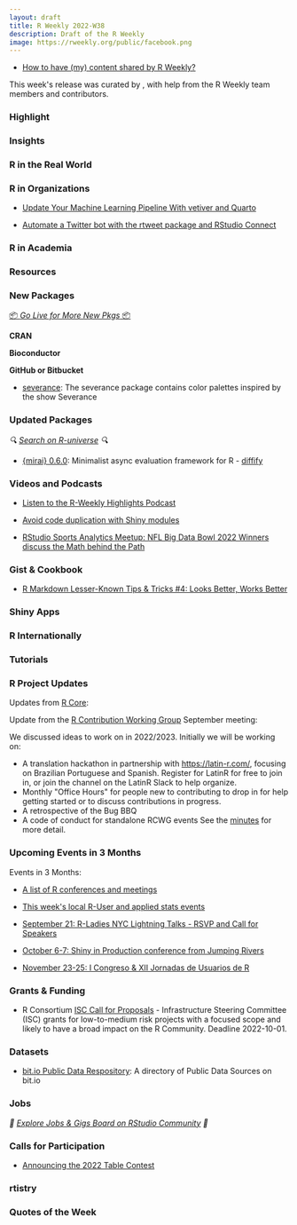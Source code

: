 ```yaml
---
layout: draft
title: R Weekly 2022-W38
description: Draft of the R Weekly
image: https://rweekly.org/public/facebook.png
---
```


+ [How to have (my) content shared by R Weekly?](https://github.com/rweekly/rweekly.org#how-to-have-my-content-shared-by-r-weekly)

This week's release was curated by [](), with help from the R Weekly team members and contributors.

### Highlight



### Insights



### R in the Real World

### R in Organizations

+ [Update Your Machine Learning Pipeline With vetiver and Quarto](https://www.rstudio.com/blog/update-your-machine-learning-pipeline-with-vetiver-and-quarto/)

+ [Automate a Twitter bot with the rtweet package and RStudio Connect](https://rviews.rstudio.com/2022/09/13/automate-a-twitter-bot-with-rtweet-and-rstudio-connect/)

### R in Academia



### Resources



### New Packages

<p class="added-hostname"><a href="https://rweekly.org/live" target="_blank" class="externalLink">📦 <i>Go Live for More New Pkgs</i> 📦</a></p>

**CRAN**

**Bioconductor**

**GitHub or Bitbucket**

+ [severance](https://github.com/ivelasq/severance): The severance package contains color palettes inspired by the show Severance

### Updated Packages

<i>🔍 [Search on R-universe](https://r-universe.dev/search/) 🔍</i>

+ [{mirai} 0.6.0](https://cran.r-project.org/package=mirai): Minimalist async evaluation framework for R - [diffify](https://diffify.com/R/mirai)

### Videos and Podcasts

+ [Listen to the R-Weekly Highlights Podcast](https://rweekly.fireside.fm/)

+ [Avoid code duplication with Shiny modules](https://youtu.be/1sCQEpJzv1U)

+ [RStudio Sports Analytics Meetup: NFL Big Data Bowl 2022 Winners discuss the Math behind the Path](https://www.youtube.com/watch?v=1sPSvt3wmxs)

### Gist & Cookbook

+ [R Markdown Lesser-Known Tips & Tricks #4: Looks Better, Works Better](https://www.rstudio.com/blog/r-markdown-tips-tricks-4-looks-better-works-better/)

### Shiny Apps



### R Internationally



### Tutorials



<!--<div class="post-more-begin></div><div class="post-more-end"></div>-->

### R Project Updates

Updates from [R Core](http://developer.r-project.org/blosxom.cgi/R-devel/NEWS):

Update from the [R Contribution Working Group](https://contributor.r-project.org/working-group) September meeting:

We discussed ideas to work on in 2022/2023. Initially we will be working on:
 - A translation hackathon in partnership with https://latin-r.com/, focusing on Brazilian Portuguese and Spanish. Register for LatinR for free to join in, or join the channel on the LatinR Slack to help organize.
 - Monthly "Office Hours" for people new to contributing to drop in for help getting started or to discuss contributions in progress.
 - A retrospective of the Bug BBQ
 - A code of conduct for standalone RCWG events
See the [minutes](https://github.com/r-devel/rcontribution/blob/main/team_minutes/2022-09-16.md) for more detail. 

### Upcoming Events in 3 Months

Events in 3 Months:

+ [A list of R conferences and meetings](https://jumpingrivers.github.io/meetingsR/events.html)

+ [This week's local R-User and applied stats events](https://community.rstudio.com/c/irl)

+ [September 21: R-Ladies NYC Lightning Talks - RSVP and Call for Speakers](https://www.meetup.com/rladies-newyork/events/287520144/)

+ [October 6-7: Shiny in Production conference from Jumping Rivers](https://shiny-in-production.jumpingrivers.com/)

+ [November 23-25: I Congreso & XII Jornadas de Usuarios de R](http://r-es.org/12jr/)

### Grants & Funding

+ R Consortium [ISC Call for Proposals](https://www.r-consortium.org/all-projects/call-for-proposals) - Infrastructure Steering Committee (ISC) grants for low-to-medium risk projects with a focused scope and likely to have a broad impact on the R Community. Deadline 2022-10-01.

### Datasets

+  [bit.io Public Data Respository](https://github.com/bitdotioinc/public-data): A directory of Public Data Sources on bit.io 

### Jobs

<i>💼 [Explore Jobs & Gigs Board on RStudio Community](https://community.rstudio.com/c/jobs/) 💼</i>

### Calls for Participation

+ [Announcing the 2022 Table Contest](https://www.rstudio.com/blog/rstudio-table-contest-2022/)

### rtistry



### Quotes of the Week
